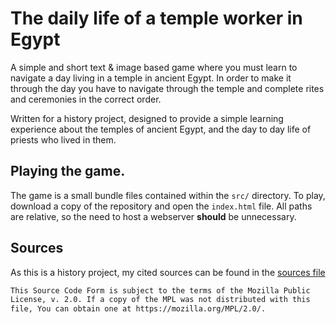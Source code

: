 # The daily life of a temple worker in Egypt

A simple and short text & image based game where you must learn to navigate a day living in a temple in ancient Egypt. In order to make it through the day you have to navigate through the temple and complete rites and ceremonies in the correct order.

Written for a history project, designed to provide a simple learning experience about the temples of ancient Egypt, and the day to day life of priests who lived in them.

## Playing the game.

The game is a small bundle files contained within the `src/` directory. To play, download a copy of the repository and open the `index.html` file. All paths are relative, so the need to host a webserver **should** be unnecessary.

## Sources

As this is a history project, my cited sources can be found in the [sources file](SOURCES)

```txt
This Source Code Form is subject to the terms of the Mozilla Public
License, v. 2.0. If a copy of the MPL was not distributed with this
file, You can obtain one at https://mozilla.org/MPL/2.0/.
```
